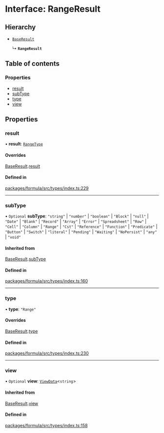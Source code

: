 # Interface: RangeResult

## Hierarchy

- [`BaseResult`](BaseResult.md)

  ↳ **`RangeResult`**

## Table of contents

### Properties

- [result](RangeResult.md#result)
- [subType](RangeResult.md#subtype)
- [type](RangeResult.md#type)
- [view](RangeResult.md#view)

## Properties

### <a id="result" name="result"></a> result

• **result**: [`RangeType`](RangeType.md)

#### Overrides

[BaseResult](BaseResult.md).[result](BaseResult.md#result)

#### Defined in

[packages/formula/src/types/index.ts:229](https://github.com/mashcard/mashcard/blob/main/packages/formula/src/types/index.ts#L229)

___

### <a id="subtype" name="subtype"></a> subType

• `Optional` **subType**: ``"string"`` \| ``"number"`` \| ``"boolean"`` \| ``"Block"`` \| ``"null"`` \| ``"Date"`` \| ``"Blank"`` \| ``"Record"`` \| ``"Array"`` \| ``"Error"`` \| ``"Spreadsheet"`` \| ``"Row"`` \| ``"Cell"`` \| ``"Column"`` \| ``"Range"`` \| ``"Cst"`` \| ``"Reference"`` \| ``"Function"`` \| ``"Predicate"`` \| ``"Button"`` \| ``"Switch"`` \| ``"literal"`` \| ``"Pending"`` \| ``"Waiting"`` \| ``"NoPersist"`` \| ``"any"`` \| ``"void"``

#### Inherited from

[BaseResult](BaseResult.md).[subType](BaseResult.md#subtype)

#### Defined in

[packages/formula/src/types/index.ts:160](https://github.com/mashcard/mashcard/blob/main/packages/formula/src/types/index.ts#L160)

___

### <a id="type" name="type"></a> type

• **type**: ``"Range"``

#### Overrides

[BaseResult](BaseResult.md).[type](BaseResult.md#type)

#### Defined in

[packages/formula/src/types/index.ts:230](https://github.com/mashcard/mashcard/blob/main/packages/formula/src/types/index.ts#L230)

___

### <a id="view" name="view"></a> view

• `Optional` **view**: [`ViewData`](ViewData.md)<`string`\>

#### Inherited from

[BaseResult](BaseResult.md).[view](BaseResult.md#view)

#### Defined in

[packages/formula/src/types/index.ts:158](https://github.com/mashcard/mashcard/blob/main/packages/formula/src/types/index.ts#L158)
